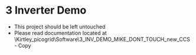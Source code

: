 # 3 Inverter Demo
- This project should be left untouched
- Please read documentation located at \Kirtley_picogrid\Software\3_INV_DEMO_MIKE_DONT_TOUCH_new_CCS - Copy
